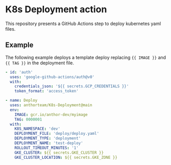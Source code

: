 # K8s Deployment action

This repository presents a GitHub Actions step to deploy kubernetes yaml files.

## Example

The following example deploys a template deploy replacing `{{ IMAGE }}` and `{{ TAG }}` in the deployment file.


```yaml
- id: 'auth'
  uses: 'google-github-actions/auth@v0'
  with:
    credentials_json: '${{ secrets.GCP_CREDENTIALS }}'
    token_format: 'access_token'

- name: Deploy
  uses: anthorteam/K8s-Deployment@main
  env:
    IMAGE: gcr.io/anthor-dev/myimage
    TAG: 0000001
  with:
    K8S_NAMESPACE: 'dev'
    DEPLOYMENT_FILE: 'deploy/deploy.yaml'
    DEPLOYMENT_TYPE: 'deployment'
    DEPLOYMENT_NAME: 'test-deploy'
    ROLLOUT_TIMEOUT_MINUTES: '1'
    GKE_CLUSTER: ${{ secrets.GKE_CLUSTER }}
    GKE_CLUSTER_LOCATION: ${{ secrets.GKE_ZONE }}
```